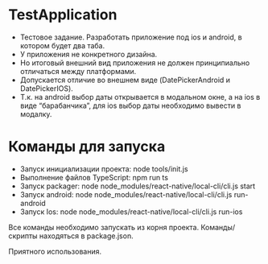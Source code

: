 # TestApplication

- Тестовое задание. Разработать приложение под ios и android, в котором будет два таба.
- У приложения не конкретного дизайна.
- Но итоговый внешний вид приложения не должен принципиально отличаться между платформами.
- Допускается отличие во внешнем виде (DatePickerAndroid и DatePickerIOS).
 - Т.к. на android выбор даты открывается в модальном окне, а на ios в виде “барабанчика”, для ios выбор даты необходимо вывести в модалку.

# Команды для запуска

  - Запуск инициализации проекта: node tools/init.js
  - Выполнение файлов TypeScript: npm run ts
  - Запуск packager: node node_modules/react-native/local-cli/cli.js start
  - Запуск android: node node_modules/react-native/local-cli/cli.js run-android
  - Запуск Ios: node node_modules/react-native/local-cli/cli.js run-ios
  
 Все команды необходимо запускать из корня проекта. Команды/скрипты находяться в package.json.  
  
Приятного использования.